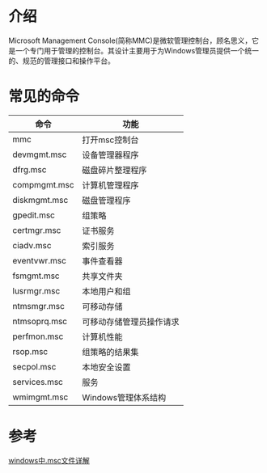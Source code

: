 # 介绍

Microsoft Management Console(简称MMC)是微软管理控制台，顾名思义，它是一个专门用于管理的控制台。其设计主要用于为Windows管理员提供一个统一的、规范的管理接口和操作平台。

# 常见的命令

命令|功能
--|--
mmc|打开msc控制台
devmgmt.msc|设备管理器程序
dfrg.msc|磁盘碎片整理程序
compmgmt.msc|计算机管理程序
diskmgmt.msc|磁盘管理程序
gpedit.msc|组策略
certmgr.msc|证书服务 
ciadv.msc|索引服务 
eventvwr.msc|事件查看器 
fsmgmt.msc|共享文件夹 
lusrmgr.msc|本地用户和组 
ntmsmgr.msc|可移动存储 
ntmsoprq.msc|可移动存储管理员操作请求 
perfmon.msc|计算机性能 
rsop.msc|组策略的结果集 
secpol.msc|本地安全设置 
services.msc|服务
wmimgmt.msc|Windows管理体系结构

# 参考
[windows中.msc文件详解](http://www.note4u.info/archives/133)